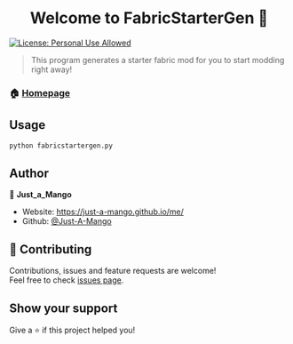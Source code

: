<h1 align="center">Welcome to FabricStarterGen 👋</h1>
<p>
  <a href="#" target="_blank">
    <img alt="License: Personal Use Allowed" src="https://img.shields.io/badge/License-Personal Use Allowed-yellow.svg" />
  </a>
</p>

> This program generates a starter fabric mod for you to start modding right away!

### 🏠 [Homepage](https://github.com/Just-A-Mango/fabricstartergen#readme)

## Usage

```sh
python fabricstartergen.py
```

## Author

👤 **Just_a_Mango**

* Website: https://just-a-mango.github.io/me/
* Github: [@Just-A-Mango](https://github.com/Just-A-Mango)

## 🤝 Contributing

Contributions, issues and feature requests are welcome!<br />Feel free to check [issues page](https://github.com/Just-A-Mango/fabricstartergen/issues). 

## Show your support

Give a ⭐️ if this project helped you!
